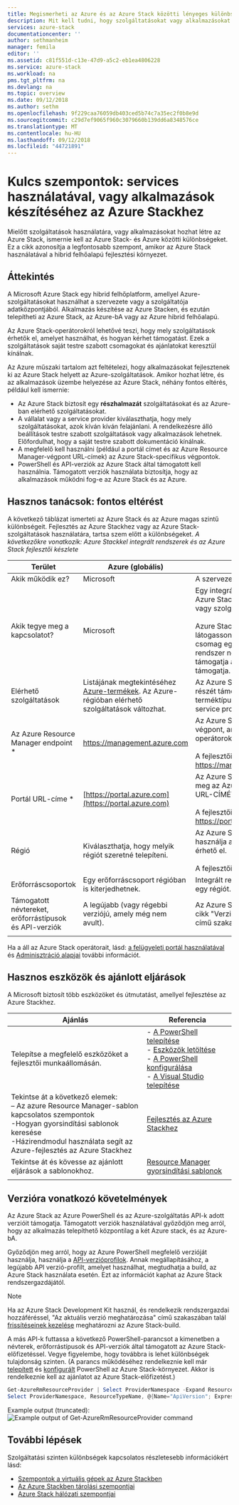 ```yaml
---
title: Megismerheti az Azure és az Azure Stack közötti lényeges különbségeket, használatakor, szolgáltatások és alkalmazások fejlesztése |} A Microsoft Docs
description: Mit kell tudni, hogy szolgáltatásokat vagy alkalmazásokat hozhat létre az Azure Stack.
services: azure-stack
documentationcenter: ''
author: sethmanheim
manager: femila
editor: ''
ms.assetid: c81f551d-c13e-47d9-a5c2-eb1ea4806228
ms.service: azure-stack
ms.workload: na
pms.tgt_pltfrm: na
ms.devlang: na
ms.topic: overview
ms.date: 09/12/2018
ms.author: sethm
ms.openlocfilehash: 9f229caa76059db403ced5b74c7a35ec2f0b8e9d
ms.sourcegitcommit: c29d7ef9065f960c3079660b139dd6a8348576ce
ms.translationtype: MT
ms.contentlocale: hu-HU
ms.lasthandoff: 09/12/2018
ms.locfileid: "44721891"
---
```

# <a name="key-considerations-using-services-or-building-apps-for-azure-stack"></a>Kulcs szempontok: services használatával, vagy alkalmazások készítéséhez az Azure Stackhez

Mielőtt szolgáltatások használatára, vagy alkalmazásokat hozhat létre az Azure Stack, ismernie kell az Azure Stack- és Azure közötti különbségeket. Ez a cikk azonosítja a legfontosabb szempont, amikor az Azure Stack használatával a hibrid felhőalapú fejlesztési környezet.

## <a name="overview"></a>Áttekintés

A Microsoft Azure Stack egy hibrid felhőplatform, amellyel Azure-szolgáltatásokat használhat a szervezete vagy a szolgáltatója adatközpontjából. Alkalmazás készítése az Azure Stacken, és ezután telepítheti az Azure Stack, az Azure-bA vagy az Azure hibrid felhőalapú.

Az Azure Stack-operátorokról lehetővé teszi, hogy mely szolgáltatások érhetők el, amelyet használhat, és hogyan kérhet támogatást. Ezek a szolgáltatások saját testre szabott csomagokat és ajánlatokat keresztül kínálnak.

Az Azure műszaki tartalom azt feltételezi, hogy alkalmazásokat fejlesztenek ki az Azure Stack helyett az Azure-szolgáltatások. Amikor hozhat létre, és az alkalmazások üzembe helyezése az Azure Stack, néhány fontos eltérés, például kell ismernie:

* Az Azure Stack biztosít egy **részhalmazát** szolgáltatásokat és az Azure-ban elérhető szolgáltatásokat.
* A vállalat vagy a service provider kiválaszthatja, hogy mely szolgáltatásokat, azok kíván kíván felajánlani. A rendelkezésre álló beállítások testre szabott szolgáltatások vagy alkalmazások lehetnek. Előfordulhat, hogy a saját testre szabott dokumentáció kínálnak.
* A megfelelő kell használni (például a portál címet és az Azure Resource Manager-végpont URL-címek) az Azure Stack-specifikus végpontok.
* PowerShell és API-verziók az Azure Stack által támogatott kell használnia. Támogatott verziók használata biztosítja, hogy az alkalmazások működni fog-e az Azure Stack és az Azure.

## <a name="cheat-sheet-high-level-differences"></a>Hasznos tanácsok: fontos eltérést

A következő táblázat ismerteti az Azure Stack és az Azure magas szintű különbségeit. Fejlesztés az Azure Stackhez vagy az Azure Stack-szolgáltatások használatára, tartsa szem előtt a különbségeket.
*A következőkre vonatkozik: Azure Stackkel integrált rendszerek és az Azure Stack fejlesztői készlete*

| Terület | Azure (globális) | Azure Stack |
| -------- | ------------- | ----------|
| Akik működik ez? | Microsoft | A szervezet vagy a service provider.|
| Akik tegye meg a kapcsolatot? | Microsoft | Egy integrált rendszer lépjen kapcsolatba az Azure Stack-operátorokról (a saját szervezet vagy szolgáltatás szolgáltató) támogatást.<br><br>Azure Stack Development Kit támogatásért látogasson el a [Microsoft fórumok](https://social.msdn.microsoft.com/Forums/home?forum=azurestack). Mivel a csomag egy kiértékelési környezete, rendszer nem érhető el – a Microsoft támogatja a szolgáltatások (CSS) hivatalos támogatja.
| Elérhető szolgáltatások | Listájának megtekintéséhez [Azure-termékek](https://azure.microsoft.com/services/?b=17.04b). Az Azure-régióban elérhető szolgáltatások változhat. | Az Azure Stack egy Azure-szolgáltatások részét támogatja. Tényleges szolgáltatások terméktípustól függ, hogy a szervezet vagy a service provider választ kínálnak.
| Az Azure Resource Manager endpoint * | https://management.azure.com | Az Azure Stackkel integrált rendszer a végpont, amelyet az Azure Stack-operátorokról megadott használja.<br><br>A fejlesztői készlet használja: https://management.local.azurestack.external
| Portál URL-címe * | [https://portal.azure.com](https://portal.azure.com) | Az Azure Stackkel integrált rendszer nyissa meg az Azure Stack-operátorokról megadott URL-CÍMÉT.<br><br>A fejlesztői készlet használja: https://portal.local.azurestack.external
| Régió | Kiválaszthatja, hogy melyik régiót szeretné telepíteni. | Az Azure Stackkel integrált rendszer használja a régiót, amelyben a rendszeren érhető el.<br><br>A fejlesztői csomag régió mindig lesz **helyi**.
| Erőforráscsoportok | Egy erőforráscsoport régióban is kiterjedhetnek. | Integrált rendszerek és a csomag nincs csak egy régiót.
|Támogatott névtereket, erőforrástípusok és API-verziók | A legújabb (vagy régebbi verziójú, amely még nem avult). | Az Azure Stack támogatja a verziókkal. Ez a cikk "Verziójával kapcsolatos követelmények" című szakaszában talál.
| | |

Ha a áll az Azure Stack operátorait, lásd: [a felügyeleti portál használatával](../azure-stack-manage-portals.md) és [Adminisztráció alapjai](../azure-stack-manage-basics.md) további információt.

## <a name="helpful-tools-and-best-practices"></a>Hasznos eszközök és ajánlott eljárások
 
 A Microsoft biztosít több eszközöket és útmutatást, amellyel fejlesztése az Azure Stackhez.

| Ajánlás | Referencia | 
| -------- | ------------- | 
| Telepítse a megfelelő eszközöket a fejlesztői munkaállomásán. | - [A PowerShell telepítése](azure-stack-powershell-install.md)<br>- [Eszközök letöltése](azure-stack-powershell-download.md)<br>- [A PowerShell konfigurálása](azure-stack-powershell-configure-user.md)<br>- [A Visual Studio telepítése](azure-stack-install-visual-studio.md) 
| Tekintse át a következő elemek:<br>– Az azure Resource Manager-sablon kapcsolatos szempontok<br>-Hogyan gyorsindítási sablonok keresése<br>-Házirendmodul használata segít az Azure-fejlesztés az Azure Stackhez | [Fejlesztés az Azure Stackhez](azure-stack-developer.md) | 
| Tekintse át és kövesse az ajánlott eljárások a sablonokhoz. | [Resource Manager gyorsindítási sablonok](https://github.com/Azure/azure-quickstart-templates/blob/master/1-CONTRIBUTION-GUIDE/best-practices.md#best-practices)
| | |

## <a name="version-requirements"></a>Verzióra vonatkozó követelmények

Az Azure Stack az Azure PowerShell és az Azure-szolgáltatás API-k adott verzióit támogatja. Támogatott verziók használatával győződjön meg arról, hogy az alkalmazás telepíthető központilag a két Azure stack, és az Azure-bA.

Győződjön meg arról, hogy az Azure PowerShell megfelelő verzióját használja, használja a [API-verzióprofilok](azure-stack-version-profiles.md). Annak megállapításához, a legújabb API verzió-profilt, amelyet használhat, megtudhatja a build, az Azure Stack használata esetén. Ezt az információt kaphat az Azure Stack rendszergazdájától.

>[!NOTE]
 Ha az Azure Stack Development Kit használ, és rendelkezik rendszergazdai hozzáféréssel, "Az aktuális verzió meghatározása" című szakaszában talál [frissítéseinek kezelése](../azure-stack-updates.md#determine-the-current-version) meghatározni az Azure Stack-build.

A más API-k futtassa a következő PowerShell-parancsot a kimenetben a névterek, erőforrástípusok és API-verziók által támogatott az Azure Stack-előfizetéssel. Vegye figyelembe, hogy továbbra is lehet különbségek tulajdonság szinten. (A parancs működéséhez rendelkeznie kell már [telepített](azure-stack-powershell-install.md) és [konfigurált](azure-stack-powershell-configure-user.md) PowerShell az Azure Stack-környezet. Akkor is rendelkeznie kell az ajánlatot az Azure Stack-előfizetést.)

```powershell
Get-AzureRmResourceProvider | Select ProviderNamespace -Expand ResourceTypes | Select * -Expand ApiVersions | `
Select ProviderNamespace, ResourceTypeName, @{Name="ApiVersion"; Expression={$_}} 
```

Example output (truncated): ![Example output of Get-AzureRmResourceProvider command](media/azure-stack-considerations/image1.png)
 
## <a name="next-steps"></a>További lépések

Szolgáltatási szinten különbségek kapcsolatos részletesebb információkért lásd:

* [Szempontok a virtuális gépek az Azure Stackben](azure-stack-vm-considerations.md)
* [Az Azure Stackben tárolási szempontjai](azure-stack-acs-differences.md)
* [Azure Stack hálózati szempontjai](azure-stack-network-differences.md)
